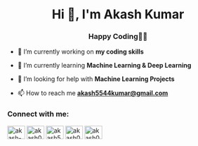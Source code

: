 <h1 align="center">Hi 👋, I'm Akash Kumar</h1>
<h3 align="center">Happy Coding👨‍💻</h3>

- 🔭 I’m currently working on **my coding skills**

- 🌱 I’m currently learning **Machine Learning & Deep Learning**

- 🤝 I’m looking for help with **Machine Learning Projects**

- 📫 How to reach me **akash5544kumar@gmail.com**

<h3 align="left">Connect with me:</h3>
<p align="left">
<a href="https://linkedin.com/in/akash-kumar-952820184" target="blank"><img align="center" src="https://raw.githubusercontent.com/rahuldkjain/github-profile-readme-generator/neutral-icons/src/images/icons/Social/linked-in-alt.svg" alt="akash-kumar-952820184" height="30" width="40" /></a>
<a href="https://www.codechef.com/users/akash0424" target="blank"><img align="center" src="https://cdn.jsdelivr.net/npm/simple-icons@3.1.0/icons/codechef.svg" alt="akash0424" height="30" width="40" /></a>
<a href="https://www.hackerrank.com/akash5544kumar" target="blank"><img align="center" src="https://raw.githubusercontent.com/rahuldkjain/github-profile-readme-generator/neutral-icons/src/images/icons/Social/hackerrank.svg" alt="akash5544kumar" height="30" width="40" /></a>
<a href="https://www.leetcode.com/akash0424" target="blank"><img align="center" src="https://raw.githubusercontent.com/rahuldkjain/github-profile-readme-generator/neutral-icons/src/images/icons/Social/leet-code.svg" alt="akash0424" height="30" width="40" /></a>
<a href="https://auth.geeksforgeeks.org/user/akash0424" target="blank"><img align="center" src="https://raw.githubusercontent.com/rahuldkjain/github-profile-readme-generator/neutral-icons/src/images/icons/Social/geeks-for-geeks.svg" alt="akash0424" height="30" width="40" /></a>
</p>


